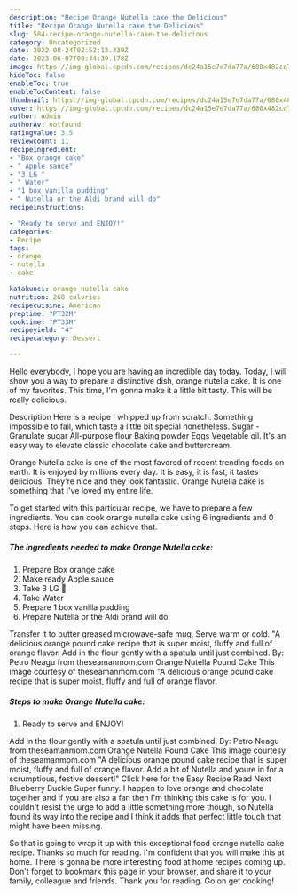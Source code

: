 ```yaml
---
description: "Recipe Orange Nutella cake the Delicious"
title: "Recipe Orange Nutella cake the Delicious"
slug: 584-recipe-orange-nutella-cake-the-delicious
category: Uncategorized
date: 2022-08-24T02:52:13.339Z
date: 2023-06-07T00:44:39.178Z
image: https://img-global.cpcdn.com/recipes/dc24a15e7e7da77a/680x482cq70/orange-nutella-cake-recipe-main-photo.jpg
hideToc: false
enableToc: true
enableTocContent: false
thumbnail: https://img-global.cpcdn.com/recipes/dc24a15e7e7da77a/680x482cq70/orange-nutella-cake-recipe-main-photo.jpg
cover: https://img-global.cpcdn.com/recipes/dc24a15e7e7da77a/680x482cq70/orange-nutella-cake-recipe-main-photo.jpg
author: Admin
authorAv: notfound
ratingvalue: 3.5
reviewcount: 11
recipeingredient:
- "Box orange cake"
- " Apple sauce"
- "3 LG "
- " Water"
- "1 box vanilla pudding"
- " Nutella or the Aldi brand will do"
recipeinstructions:

- "Ready to serve and ENJOY!"
categories:
- Recipe
tags:
- orange
- nutella
- cake

katakunci: orange nutella cake 
nutrition: 268 calories
recipecuisine: American
preptime: "PT32M"
cooktime: "PT33M"
recipeyield: "4"
recipecategory: Dessert

---
```



Hello everybody, I hope you are having an incredible day today. Today, I will show you a way to prepare a distinctive dish, orange nutella cake. It is one of my favorites. This time, I'm gonna make it a little bit tasty. This will be really delicious.

Description Here is a recipe I whipped up from scratch. Something impossible to fail, which taste a little bit special nonetheless. Sugar - Granulate sugar All-purpose flour Baking powder Eggs Vegetable oil. It&#39;s an easy way to elevate classic chocolate cake and buttercream.

Orange Nutella cake is one of the most favored of recent trending foods on earth. It is enjoyed by millions every day. It is easy, it is fast, it tastes delicious. They're nice and they look fantastic. Orange Nutella cake is something that I've loved my entire life.


To get started with this particular recipe, we have to prepare a few ingredients. You can cook orange nutella cake using 6 ingredients and 0 steps. Here is how you can achieve that.

<!--inarticleads1-->

##### The ingredients needed to make Orange Nutella cake:

1. Prepare Box orange cake
1. Make ready  Apple sauce
1. Take 3 LG 🥚
1. Take  Water
1. Prepare 1 box vanilla pudding
1. Prepare  Nutella or the Aldi brand will do


Transfer it to butter greased microwave-safe mug. Serve warm or cold. &#34;A delicious orange pound cake recipe that is super moist, fluffy and full of orange flavor. Add in the flour gently with a spatula until just combined. By: Petro Neagu from theseamanmom.com Orange Nutella Pound Cake This image courtesy of theseamanmom.com &#34;A delicious orange pound cake recipe that is super moist, fluffy and full of orange flavor. 

<!--inarticleads2-->

##### Steps to make Orange Nutella cake:


1. Ready to serve and ENJOY!

Add in the flour gently with a spatula until just combined. By: Petro Neagu from theseamanmom.com Orange Nutella Pound Cake This image courtesy of theseamanmom.com &#34;A delicious orange pound cake recipe that is super moist, fluffy and full of orange flavor. Add a bit of Nutella and youre in for a scrumptious, festive dessert!&#34; Click here for the Easy Recipe Read Next Blueberry Buckle Super funny. I happen to love orange and chocolate together and if you are also a fan then I&#39;m thinking this cake is for you. I couldn&#39;t resist the urge to add a little something more though, so Nutella found its way into the recipe and I think it adds that perfect little touch that might have been missing. 

So that is going to wrap it up with this exceptional food orange nutella cake recipe. Thanks so much for reading. I'm confident that you will make this at home. There is gonna be more interesting food at home recipes coming up. Don't forget to bookmark this page in your browser, and share it to your family, colleague and friends. Thank you for reading. Go on get cooking!
